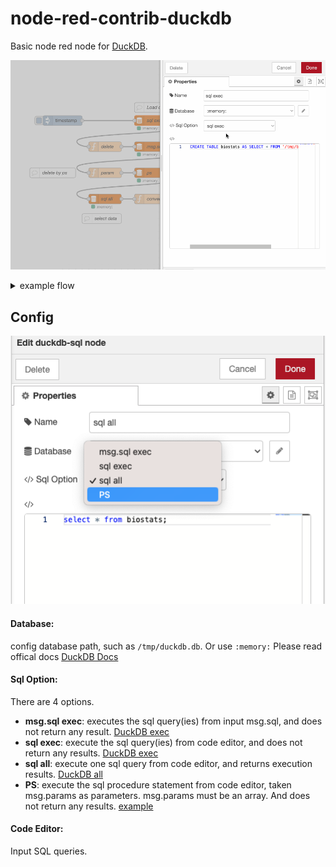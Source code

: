 # node-red-contrib-duckdb

Basic node red node for [DuckDB](https://duckdb.org/docs/).

![example-flow](https://github.com/GuanyiLi-Craig/static-files/blob/b8d9a56b43eaf23249cd1c9e0f2c7bb448ba96ed/node-red-contrib-duckdb/duckdb_example.gif)

<details>
  <summary>example flow</summary>
```json
[
    {
        "id": "b90f4082584092f6",
        "type": "tab",
        "label": "Flow 2",
        "disabled": false,
        "info": "",
        "env": []
    },
    {
        "id": "c7d5b39d375ccb7b",
        "type": "inject",
        "z": "b90f4082584092f6",
        "name": "",
        "props": [
            {
                "p": "payload"
            },
            {
                "p": "topic",
                "vt": "str"
            }
        ],
        "repeat": "",
        "crontab": "",
        "once": false,
        "onceDelay": 0.1,
        "topic": "",
        "payload": "",
        "payloadType": "date",
        "x": 160,
        "y": 340,
        "wires": [
            [
                "196c2851bab1c113"
            ]
        ]
    },
    {
        "id": "f8e17a1eba95f02f",
        "type": "function",
        "z": "b90f4082584092f6",
        "name": "convert to array",
        "func": "var array = msg.payload;\nvar res = []\nvar h = Object.keys(array[0]);\nres.push(h);\nvar v = array.map(a => Object.values(a));\nres = res.concat(v);\nmsg.payload = res;\nreturn msg;",
        "outputs": 1,
        "noerr": 0,
        "initialize": "",
        "finalize": "",
        "libs": [],
        "x": 460,
        "y": 580,
        "wires": [
            [
                "c76990bb18d33038"
            ]
        ]
    },
    {
        "id": "c76990bb18d33038",
        "type": "table-viewer",
        "z": "b90f4082584092f6",
        "name": "",
        "property": "payload",
        "fieldType": "msg",
        "width": 200,
        "height": 160,
        "rows": "30",
        "active": true,
        "outputs": 0,
        "x": 690,
        "y": 340,
        "wires": []
    },
    {
        "id": "3a2645fb18edd47b",
        "type": "function",
        "z": "b90f4082584092f6",
        "name": "delete",
        "func": "msg.sql = \"delete from biostats where biostats.Name = 'Alex';\"\nreturn msg;",
        "outputs": 1,
        "noerr": 0,
        "initialize": "",
        "finalize": "",
        "libs": [],
        "x": 290,
        "y": 420,
        "wires": [
            [
                "42145b0bcd274e3e"
            ]
        ]
    },
    {
        "id": "c0e8af5319b8be88",
        "type": "function",
        "z": "b90f4082584092f6",
        "name": "param",
        "func": "msg.params = [\"Ruth\", \"Page\"];\nreturn msg;",
        "outputs": 1,
        "noerr": 0,
        "initialize": "",
        "finalize": "",
        "libs": [],
        "x": 290,
        "y": 500,
        "wires": [
            [
                "00f2a449f9a0102f"
            ]
        ]
    },
    {
        "id": "196c2851bab1c113",
        "type": "duckdb-sql",
        "z": "b90f4082584092f6",
        "mydb": "1f48e62e598e5e07",
        "sqlquery": "exec",
        "sql": "CREATE TABLE biostats AS SELECT * FROM '/tmp/biostats.csv';",
        "name": "sql exec",
        "x": 440,
        "y": 340,
        "wires": [
            [
                "3a2645fb18edd47b"
            ]
        ]
    },
    {
        "id": "42145b0bcd274e3e",
        "type": "duckdb-sql",
        "z": "b90f4082584092f6",
        "mydb": "1f48e62e598e5e07",
        "sqlquery": "msg.sql",
        "sql": "",
        "name": "msg.sql exec",
        "x": 450,
        "y": 420,
        "wires": [
            [
                "c0e8af5319b8be88"
            ]
        ]
    },
    {
        "id": "00f2a449f9a0102f",
        "type": "duckdb-sql",
        "z": "b90f4082584092f6",
        "mydb": "1f48e62e598e5e07",
        "sqlquery": "prepared",
        "sql": "delete from biostats where biostats.Name = $1 or biostats.Name = $2;",
        "name": "ps",
        "x": 430,
        "y": 500,
        "wires": [
            [
                "9c7c070e0d6efb38"
            ]
        ]
    },
    {
        "id": "9c7c070e0d6efb38",
        "type": "duckdb-sql",
        "z": "b90f4082584092f6",
        "mydb": "1f48e62e598e5e07",
        "sqlquery": "all",
        "sql": "select * from biostats;",
        "name": "sql all",
        "x": 290,
        "y": 580,
        "wires": [
            [
                "f8e17a1eba95f02f"
            ]
        ]
    },
    {
        "id": "9352b3746503ca70",
        "type": "comment",
        "z": "b90f4082584092f6",
        "name": "Load data",
        "info": "",
        "x": 440,
        "y": 300,
        "wires": []
    },
    {
        "id": "d89164b4ee752ec2",
        "type": "comment",
        "z": "b90f4082584092f6",
        "name": "select data",
        "info": "",
        "x": 280,
        "y": 640,
        "wires": []
    },
    {
        "id": "829611c93040f7ef",
        "type": "comment",
        "z": "b90f4082584092f6",
        "name": "delete by ps",
        "info": "",
        "x": 130,
        "y": 500,
        "wires": []
    },
    {
        "id": "1f48e62e598e5e07",
        "type": "duckdb",
        "db": ":memory:"
    }
]
```
</details>

## Config

![duckdb-sql-config](https://github.com/GuanyiLi-Craig/static-files/blob/b8d9a56b43eaf23249cd1c9e0f2c7bb448ba96ed/node-red-contrib-duckdb/duckdb_sql_config.png)

#### Database:

config database path, such as `/tmp/duckdb.db`. Or use `:memory:` Please read offical docs [DuckDB Docs](https://duckdb.org/docs/connect)

#### Sql Option:

There are 4 options.

* **msg.sql exec**: executes the sql query(ies) from input msg.sql, and does not return any result. [DuckDB exec](https://duckdb.org/docs/api/nodejs/reference#module_duckdb..Connection+exec)
* **sql exec**: execute the sql query(ies) from code editor, and does not return any results. [DuckDB exec](https://duckdb.org/docs/api/nodejs/reference#module_duckdb..Connection+exec)
* **sql all**: execute one sql query from code editor, and returns execution results. [DuckDB all](https://duckdb.org/docs/api/nodejs/reference#module_duckdb..Connection+all)
* **PS**: execute the sql procedure statement from code editor, taken msg.params as parameters. msg.params must be an array. And does not return any results. [example](https://duckdb.org/docs/api/c/prepared)

#### Code Editor:

Input SQL queries.
